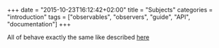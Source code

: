+++
date = "2015-10-23T16:12:42+02:00"
title = "Subjects"
categories = "introduction"
tags = ["observables", "observers", "guide", "API", "documentation"]
+++

All of behave exactly the same like described [here](http://reactivex.io/documentation/subject.html)
